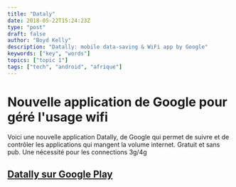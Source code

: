 ```yaml
---
title: "Dataly"
date: 2018-05-22T15:24:23Z
type: "post"
draft: false
author: "Boyd Kelly"
description: "Datally: mobile data-saving & WiFi app by Google"
keywords: ["key", "words"]
topics: ["topic 1"]
tags: ["tech", "android", "afrique"]
---
```


# Nouvelle application de Google pour géré l'usage wifi

Voici une nouvelle application Datally, de Google qui permet de suivre et de contrôler les applications qui mangent la volume internet.  Gratuit et sans pub.  Une nécessité pour les connections 3g/4g

## [Datally sur Google Play](https://goo.gl/AKm8BZ)

